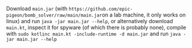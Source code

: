 Download `main.jar` (with `https://github.com/epic-pigeon/bomb_solver/raw/main/main.jar`on a lab machine, it only works on linux) and run
```java -jar main.jar --help```, or alternatively download `main.kt`, inspect it for spyware (of which there is probably none), compile with ```sudo kotlinc main.kt -include-runtime -d main.jar``` and run ```java -jar main.jar --help```
